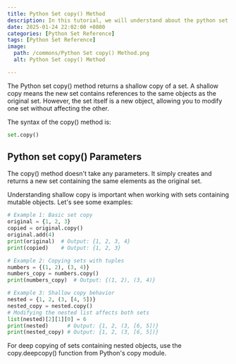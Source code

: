 ```yaml
---
title: Python Set copy() Method 
description: In this tutorial, we will understand about the python set copy() method and its uses.
date: 2025-01-24 22:02:00 +0800
categories: [Python Set Reference]
tags: [Python Set Reference]
image:
  path: /commons/Python Set copy() Method.png
  alt: Python Set copy() Method 

---
```


The Python set copy() method returns a shallow copy of a set. A shallow copy means the new set contains references to the same objects as the original set. However, the set itself is a new object, allowing you to modify one set without affecting the other.

The syntax of the copy() method is:

```python
set.copy()
```

<script type="text/javascript">
	atOptions = {
		'key' : 'f934c5057f4cfe34762901514605d248',
		'format' : 'iframe',
		'height' : 180,
		'width' : 800,
		'params' : {}
	};
</script>
<script type="text/javascript" src="//www.highperformanceformat.com/f934c5057f4cfe34762901514605d248/invoke.js"></script>
## Python set copy() Parameters

The copy() method doesn't take any parameters. It simply creates and returns a new set containing the same elements as the original set.

<script type="text/javascript">
	atOptions = {
		'key' : 'f934c5057f4cfe34762901514605d248',
		'format' : 'iframe',
		'height' : 180,
		'width' : 800,
		'params' : {}
	};
</script>
<script type="text/javascript" src="//www.highperformanceformat.com/f934c5057f4cfe34762901514605d248/invoke.js"></script>
Understanding shallow copy is important when working with sets containing mutable objects. Let's see some examples:

```python
# Example 1: Basic set copy
original = {1, 2, 3}
copied = original.copy()
original.add(4)
print(original)  # Output: {1, 2, 3, 4}
print(copied)    # Output: {1, 2, 3}

# Example 2: Copying sets with tuples
numbers = {(1, 2), (3, 4)}
numbers_copy = numbers.copy()
print(numbers_copy)  # Output: {(1, 2), (3, 4)}

# Example 3: Shallow copy behavior
nested = {1, 2, (3, [4, 5])}
nested_copy = nested.copy()
# Modifying the nested list affects both sets
list(nested)[2][1][0] = 6
print(nested)      # Output: {1, 2, (3, [6, 5])}
print(nested_copy) # Output: {1, 2, (3, [6, 5])}
```

<script type="text/javascript">
	atOptions = {
		'key' : 'f934c5057f4cfe34762901514605d248',
		'format' : 'iframe',
		'height' : 180,
		'width' : 800,
		'params' : {}
	};
</script>
<script type="text/javascript" src="//www.highperformanceformat.com/f934c5057f4cfe34762901514605d248/invoke.js"></script>
For deep copying of sets containing nested objects, use the copy.deepcopy() function from Python's copy module.